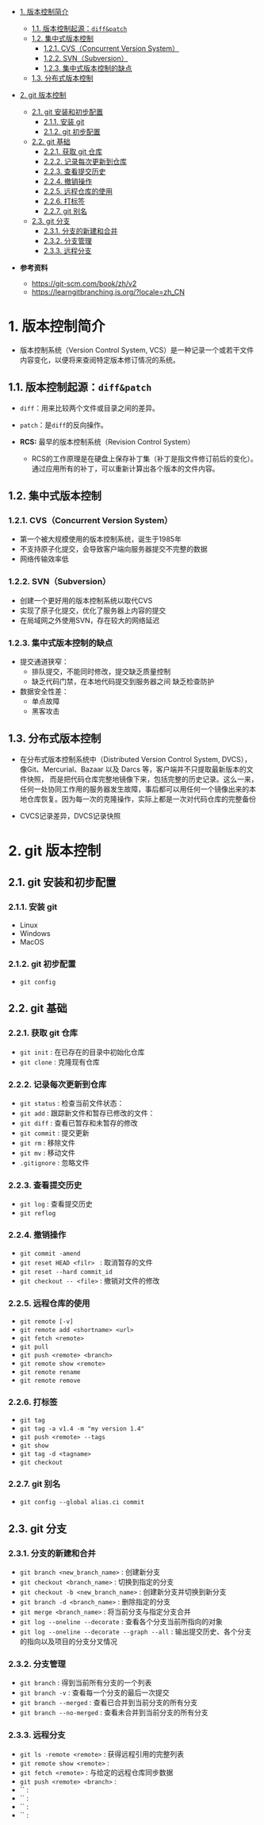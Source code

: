 - [1. 版本控制简介](#1-版本控制简介)
  - [1.1. 版本控制起源：`diff&patch`](#11-版本控制起源diffpatch)
  - [1.2. 集中式版本控制](#12-集中式版本控制)
    - [1.2.1. CVS（Concurrent Version System）](#121-cvsconcurrent-version-system)
    - [1.2.2. SVN（Subversion）](#122-svnsubversion)
    - [1.2.3. 集中式版本控制的缺点](#123-集中式版本控制的缺点)
  - [1.3. 分布式版本控制](#13-分布式版本控制)
- [2. git 版本控制](#2-git-版本控制)
  - [2.1. git 安装和初步配置](#21-git-安装和初步配置)
    - [2.1.1. 安装 git](#211-安装-git)
    - [2.1.2. git 初步配置](#212-git-初步配置)
  - [2.2. git 基础](#22-git-基础)
    - [2.2.1. 获取 git 仓库](#221-获取-git-仓库)
    - [2.2.2. 记录每次更新到仓库](#222-记录每次更新到仓库)
    - [2.2.3. 查看提交历史](#223-查看提交历史)
    - [2.2.4. 撤销操作](#224-撤销操作)
    - [2.2.5. 远程仓库的使用](#225-远程仓库的使用)
    - [2.2.6. 打标签](#226-打标签)
    - [2.2.7. git 别名](#227-git-别名)
  - [2.3. git 分支](#23-git-分支)
    - [2.3.1. 分支的新建和合并](#231-分支的新建和合并)
    - [2.3.2. 分支管理](#232-分支管理)
    - [2.3.3. 远程分支](#233-远程分支)

- **参考资料**
  - https://git-scm.com/book/zh/v2
  - https://learngitbranching.js.org/?locale=zh_CN

# 1. 版本控制简介

- 版本控制系统（Version Control System, VCS）是一种记录一个或若干文件内容变化，以便将来查阅特定版本修订情况的系统。

## 1.1. 版本控制起源：`diff&patch`

- `diff`：用来比较两个文件或目录之间的差异。

- `patch`：是`diff`的反向操作。

- **RCS:** 最早的版本控制系统（Revision Control System）
  - RCS的工作原理是在硬盘上保存补丁集（补丁是指文件修订前后的变化）。通过应用所有的补丁，可以重新计算出各个版本的文件内容。

## 1.2. 集中式版本控制

### 1.2.1. CVS（Concurrent Version System）

- 第一个被大规模使用的版本控制系统，诞生于1985年
- 不支持原子化提交，会导致客户端向服务器提交不完整的数据
- 网络传输效率低

### 1.2.2. SVN（Subversion）

- 创建一个更好用的版本控制系统以取代CVS
- 实现了原子化提交，优化了服务器上内容的提交
- 在局域网之外使用SVN，存在较大的网络延迟

### 1.2.3. 集中式版本控制的缺点

- 提交通道狭窄：
  - 排队提交，不能同时修改，提交缺乏质量控制
  - 缺乏代码门禁，在本地代码提交到服务器之间 缺乏检查防护
- 数据安全性差：
  - 单点故障
  - 黑客攻击

## 1.3. 分布式版本控制

- 在分布式版本控制系统中（Distributed Version Control System, DVCS），像Git、Mercurial、Bazaar 以及 Darcs 等，客户端并不只提取最新版本的文件快照， 而是把代码仓库完整地镜像下来，包括完整的历史记录。这么一来，任何一处协同工作用的服务器发生故障，事后都可以用任何一个镜像出来的本地仓库恢复。因为每一次的克隆操作，实际上都是一次对代码仓库的完整备份

- CVCS记录差异，DVCS记录快照

# 2. git 版本控制

## 2.1. git 安装和初步配置

### 2.1.1. 安装 git

- Linux
- Windows
- MacOS

### 2.1.2. git 初步配置

- `git config`

## 2.2. git 基础

### 2.2.1. 获取 git 仓库

- `git init` : 在已存在的目录中初始化仓库
- `git clone` : 克隆现有仓库

### 2.2.2. 记录每次更新到仓库

- `git status` : 检查当前文件状态：
- `git add` : 跟踪新文件和暂存已修改的文件：
- `git diff` : 查看已暂存和未暂存的修改
- `git commit` : 提交更新
- `git rm` : 移除文件
- `git mv` : 移动文件
- `.gitignore` : 忽略文件

### 2.2.3. 查看提交历史

- `git log` : 查看提交历史
- `git reflog`

### 2.2.4. 撤销操作

- `git commit -amend`
- `git reset HEAD <filr> ` : 取消暂存的文件
- `git reset --hard commit_id`
- `git checkout -- <file>` : 撤销对文件的修改

### 2.2.5. 远程仓库的使用

- `git remote [-v]`
- `git remote add <shortname> <url>`
- `git fetch <remote>`
- `git pull`
- `git push <remote> <branch>`
- `git remote show <remote>`
- `git remote rename`
- `git remote remove`

### 2.2.6. 打标签

- `git tag`
- `git tag -a v1.4 -m "my version 1.4"`
- `git push <remote> --tags`
- `git show`
- `git tag -d <tagname>`
- `git checkout`

### 2.2.7. git 别名

- `git config --global alias.ci commit`

## 2.3. git 分支

### 2.3.1. 分支的新建和合并

- `git branch <new_branch_name>` : 创建新分支
- `git checkout <branch_name>` : 切换到指定的分支
- `git checkout -b <new_branch_name>` : 创建新分支并切换到新分支
- `git branch -d <branch_name>` : 删除指定的分支
- `git merge <branch_name>` : 将当前分支与指定分支合并
- `git log --oneline --decorate` : 查看各个分支当前所指向的对象
- `git log --oneline --decorate --graph --all` : 输出提交历史、各个分支的指向以及项目的分支分叉情况

### 2.3.2. 分支管理

- `git branch` : 得到当前所有分支的一个列表
- `git branch -v` : 查看每一个分支的最后一次提交
- `git branch --merged` : 查看已合并到当前分支的所有分支
- `git branch --no-merged` : 查看未合并到当前分支的所有分支

### 2.3.3. 远程分支

- `git ls -remote <remote>` : 获得远程引用的完整列表
- `git remote show <remote>` : 
- `git fetch <remote>` : 与给定的远程仓库同步数据
- `git push <remote> <branch>` : 
- `` : 
- `` : 
- `` : 
- `` : 


